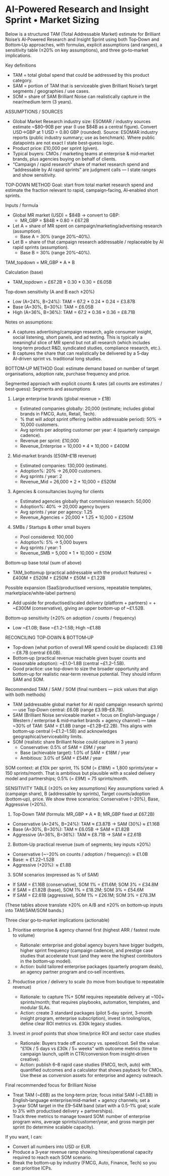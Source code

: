 # AI-Powered Research and Insight Sprint • Market Sizing

Below is a structured TAM (Total Addressable Market) estimate for Brilliant Noise’s AI‑Powered Research and Insight Sprint using both Top‑Down and Bottom‑Up approaches, with formulas, explicit assumptions (and ranges), a sensitivity table (±20% on key assumptions), and three go‑to‑market implications.

Key definitions
- TAM = total global spend that could be addressed by this product category.
- SAM = portion of TAM that is serviceable given Brilliant Noise’s target segments / geographies / use cases.
- SOM = share of SAM Brilliant Noise can realistically capture in the near/medium term (3 years).

ASSUMPTIONS / SOURCES
- Global Market Research industry size: ESOMAR / industry sources estimate ~$80–90B per year (I use $84B as a central figure). Convert USD→GBP at 1 USD = 0.80 GBP (rounded). Source: ESOMAR industry reports (public industry summary; use as benchmark). Where public datapoints are not exact I state best‑guess logic.
- Product price: £10,000 per sprint (given).
- Typical buyers: CMOs / marketing teams at enterprise & mid‑market brands, plus agencies buying on behalf of clients.
- “Campaign / rapid research” share of market research spend and “addressable by AI rapid sprints” are judgment calls — I state ranges and show sensitivity.

TOP‑DOWN METHOD
Goal: start from total market research spend and estimate the fraction relevant to rapid, campaign‑facing, AI‑enabled short sprints.

Inputs / formula
- Global MR market (USD) = $84B → convert to GBP:
  - MR_GBP = $84B * 0.80 = £67.2B
- Let A = share of MR spent on campaign/marketing/advertising research (assumption).
  - Base A = 30% (range 20%–40%).
- Let B = share of that campaign research addressable / replaceable by AI rapid sprints (assumption).
  - Base B = 30% (range 20%–40%).

TAM_topdown = MR_GBP * A * B

Calculation (base)
- TAM_topdown = £67.2B * 0.30 * 0.30 = £6.05B

Top‑down sensitivity (A and B each ±20%)
- Low (A=24%, B=24%): TAM = 67.2 * 0.24 * 0.24 = £3.87B
- Base (A=30%, B=30%): TAM = £6.05B
- High (A=36%, B=36%): TAM = 67.2 * 0.36 * 0.36 = £8.71B

Notes on assumptions:
- A captures advertising/campaign research, agile consumer insight, social listening, short panels, and ad testing. This is typically a meaningful slice of MR spend but not all research (which includes long‑term product R&D, syndicated studies, compliance research, etc.).
- B captures the share that can realistically be delivered by a 5‑day AI‑driven sprint vs. traditional long studies.

BOTTOM‑UP METHOD
Goal: estimate demand based on number of target organisations, adoption rate, purchase frequency and price.

Segmented approach with explicit counts & rates (all counts are estimates / best‑guess):
Segments and assumptions
1) Large enterprise brands (global revenue > £1B)
   - Estimated companies globally: 20,000 (estimate; includes global brands in FMCG, Auto, Retail, Tech).
   - % that will adopt sprint offering (within addressable period): 50% → 10,000 customers.
   - Avg sprints per adopting customer per year: 4 (quarterly campaign cadence).
   - Revenue per sprint: £10,000
   - Revenue_Enterprise = 10,000 * 4 * 10,000 = £400M

2) Mid‑market brands (£50M–£1B revenue)
   - Estimated companies: 130,000 (estimate).
   - Adoption%: 20% → 26,000 customers.
   - Avg sprints / year: 2
   - Revenue_Mid = 26,000 * 2 * 10,000 = £520M

3) Agencies & consultancies buying for clients
   - Estimated agencies globally that commission research: 50,000
   - Adoption%: 40% → 20,000 agency buyers
   - Avg sprints / year per agency: 1.25
   - Revenue_Agencies = 20,000 * 1.25 * 10,000 = £250M

4) SMBs / Startups & other small buyers
   - Pool considered: 100,000
   - Adoption%: 5% → 5,000 buyers
   - Avg sprints / year: 1
   - Revenue_SMB = 5,000 * 1 * 10,000 = £50M

Bottom‑up base total (sum of above)
- TAM_bottomup (practical addressable with the product features) = £400M + £520M + £250M + £50M = £1.22B

Possible expansion (SaaS/productised versions, repeatable templates, marketplace/white‑label partners)
- Add upside for productised/scaled delivery (platform + partners) = + ~£300M (conservative), giving an upper bottom‑up of ~£1.52B.

Bottom‑up sensitivity (±20% on adoption / counts / frequency)
- Low ~£1.0B; Base ~£1.2–1.5B; High ~£1.8B

RECONCILING TOP‑DOWN & BOTTOM‑UP
- Top‑down (what portion of overall MR spend could be displaced): £3.9B – £8.7B (central £6.0B).
- Bottom‑up (practical revenue reachable given buyer counts and reasonable adoption): ~£1.0–1.8B (central ~£1.2–1.5B).
- Good practice: use top‑down to size the broader opportunity and bottom‑up for realistic near‑term revenue potential. They should inform SAM and SOM.

Recommended TAM / SAM / SOM (final numbers — pick values that align with both methods)
- TAM (addressable global market for AI rapid campaign research sprints) — use Top‑Down central: £6.0B (range £3.9B–£8.7B).
- SAM (Brilliant Noise serviceable market = focus on English‑language / Western / enterprise & mid‑market brands + agency channel) — take ~30% of TAM: SAM = £1.8B (range ~£1.2B–£2.2B). This aligns with bottom‑up central (~£1.2–1.5B) and acknowledges geographical/serviceability limits.
- SOM (realistic share Brilliant Noise could capture in 3 years)
  - Conservative: 0.5% of SAM = £9M / year
  - Base (achievable target): 1.0% of SAM = £18M / year
  - Ambitious: 3.0% of SAM = £54M / year

SOM context: at £10k per sprint, 1% SOM (= £18M) = 1,800 sprints/year ≈ 150 sprints/month. That is ambitious but plausible with a scaled delivery model and partnerships; 0.5% (= £9M) = 75 sprints/month.

SENSITIVITY TABLE (±20% on key assumptions)
Key assumptions varied: A (campaign share), B (addressable by sprints), Target counts/adoption (bottom‑up), price.
We show three scenarios: Conservative (−20%), Base, Aggressive (+20%).

1) Top‑Down TAM (formula: MR_GBP * A * B; MR_GBP fixed at £67.2B)
- Conservative (A=24%, B=24%): TAM ≈ £3.87B → SAM (30%) ≈ £1.16B
- Base (A=30%, B=30%): TAM ≈ £6.05B → SAM ≈ £1.82B
- Aggressive (A=36%, B=36%): TAM ≈ £8.71B → SAM ≈ £2.61B

2) Bottom‑Up practical revenue (sum of segments; key inputs ±20%)
- Conservative (~−20% on counts / adoption / frequency): ≈ £1.0B
- Base: ≈ £1.22–1.52B
- Aggressive (+20%): ≈ £1.8B

3) SOM scenarios (expressed as % of SAM)
- If SAM = £1.16B (conservative), SOM 1% = £11.6M; SOM 3% = £34.8M
- If SAM = £1.82B (base), SOM 1% = £18.2M; SOM 3% = £54.6M
- If SAM = £2.61B (aggressive), SOM 1% = £26.1M; SOM 3% = £78.3M

(These tables above translate ±20% on A/B and ±20% on bottom‑up inputs into TAM/SAM/SOM bands.)

Three clear go‑to‑market implications (actionable)
1) Prioritise enterprise & agency channel first (highest ARR / fastest route to volume)
   - Rationale: enterprise and global agency buyers have bigger budgets, higher sprint frequency (campaign cadence), and prestige case studies that accelerate trust (and they were the highest contributors in the bottom‑up model).
   - Action: build tailored enterprise packages (quarterly program deals), an agency partner program and co‑sell incentives.

2) Productise price / delivery to scale (to move from boutique to repeatable revenue)
   - Rationale: to capture 1%+ SOM requires repeatable delivery at ~100+ sprints/month; that requires playbooks, automation, templates, and modular SLAs.
   - Action: create 3 standard packages (pilot 5‑day sprint, 3‑month insight program, enterprise subscription), invest in tooling/ops, define clear ROI metrics vs. £30k legacy studies.

3) Invest in proof points that show time/price ROI and sector case studies
   - Rationale: Buyers trade off accuracy vs. speed/cost. Sell the value: “£10k / 5 days vs £30k / 5+ weeks” with outcome metrics (time to campaign launch, uplift in CTR/conversion from insight‑driven creative).
   - Action: publish 6–8 rapid case studies (FMCG, tech, auto) with quantified outcomes and a calculator that shows payback for CMOs. Use these as conversion assets for enterprise and agency outreach.

Final recommended focus for Brilliant Noise
- Treat TAM (~£6B) as the long‑term prize; focus initial SAM (~£1.8B) in English‑language enterprise/mid‑market + agency channels; set a 3‑year SOM target in the £9–54M band (start with a 0.5–1% goal; scale to 3% with productised delivery + partnerships).
- Track three metrics to manage toward SOM: number of enterprise program wins, average sprints/customer/year, and gross margin per sprint (to determine scalable capacity).

If you want, I can:
- Convert all numbers into USD or EUR.
- Produce a 3‑year revenue ramp showing hires/operational capacity required to reach each SOM scenario.
- Break the bottom‑up by industry (FMCG, Auto, Finance, Tech) so you can prioritise ICPs.
